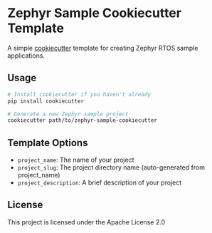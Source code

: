 # Zephyr Sample Cookiecutter Template

A simple [cookiecutter](https://github.com/cookiecutter/cookiecutter) template for creating Zephyr RTOS sample applications.

## Usage

```bash
# Install cookiecutter if you haven't already
pip install cookiecutter

# Generate a new Zephyr sample project
cookiecutter path/to/zephyr-sample-cookiecutter
```

## Template Options

- `project_name`: The name of your project
- `project_slug`: The project directory name (auto-generated from project_name)
- `project_description`: A brief description of your project

## License

This project is licensed under the Apache License 2.0